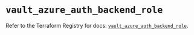 # `vault_azure_auth_backend_role`

Refer to the Terraform Registry for docs: [`vault_azure_auth_backend_role`](https://registry.terraform.io/providers/hashicorp/vault/3.23.0/docs/resources/azure_auth_backend_role).
